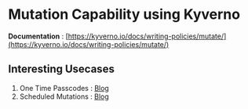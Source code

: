 # Mutation Capability using Kyverno

**Documentation** : [https://kyverno.io/docs/writing-policies/mutate/](https://kyverno.io/docs/writing-policies/mutate/)

## Interesting Usecases

1. One Time Passcodes : [Blog](https://neonmirrors.net/post/2023-06/one-time-pass-codes-for-kyverno/)
2. Scheduled Mutations : [Blog](https://neonmirrors.net/post/2023-07/scheduled-kyverno-mutations/)